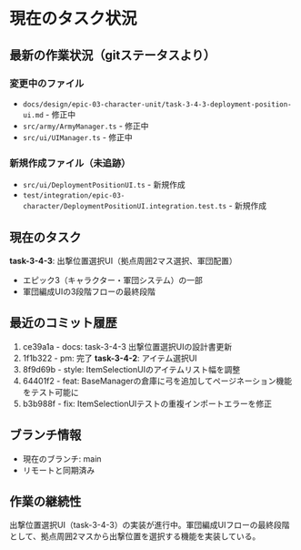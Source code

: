 # 現在のタスク状況

## 最新の作業状況（gitステータスより）

### 変更中のファイル
- `docs/design/epic-03-character-unit/task-3-4-3-deployment-position-ui.md` - 修正中
- `src/army/ArmyManager.ts` - 修正中
- `src/ui/UIManager.ts` - 修正中

### 新規作成ファイル（未追跡）
- `src/ui/DeploymentPositionUI.ts` - 新規作成
- `test/integration/epic-03-character/DeploymentPositionUI.integration.test.ts` - 新規作成

## 現在のタスク
**task-3-4-3**: 出撃位置選択UI（拠点周囲2マス選択、軍団配置）
- エピック3（キャラクター・軍団システム）の一部
- 軍団編成UIの3段階フローの最終段階

## 最近のコミット履歴
1. ce39a1a - docs: task-3-4-3 出撃位置選択UIの設計書更新
2. 1f1b322 - pm: 完了 **task-3-4-2**: アイテム選択UI
3. 8f9d69b - style: ItemSelectionUIのアイテムリスト幅を調整
4. 64401f2 - feat: BaseManagerの倉庫に弓を追加してページネーション機能をテスト可能に
5. b3b988f - fix: ItemSelectionUIテストの重複インポートエラーを修正

## ブランチ情報
- 現在のブランチ: main
- リモートと同期済み

## 作業の継続性
出撃位置選択UI（task-3-4-3）の実装が進行中。軍団編成UIフローの最終段階として、拠点周囲2マスから出撃位置を選択する機能を実装している。